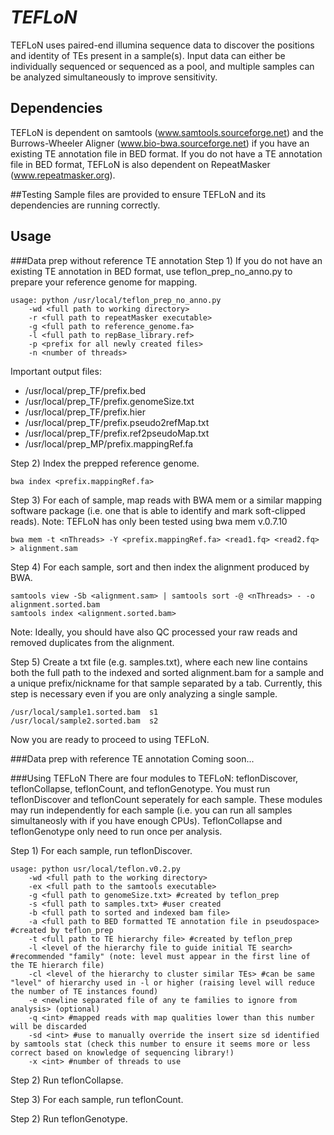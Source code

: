 *TEFLoN*
=======

TEFLoN uses paired-end illumina sequence data to discover the positions and identity of TEs present in a sample(s).
Input data can either be individually sequenced or sequenced as a pool, and multiple samples can be analyzed simultaneously to improve sensitivity.

## Dependencies

TEFLoN is dependent on samtools (www.samtools.sourceforge.net) and the Burrows-Wheeler Aligner (www.bio-bwa.sourceforge.net) if you have an existing TE annotation file in BED format.
If you do not have a TE annotation file in BED format, TEFLoN is also dependent on RepeatMasker (www.repeatmasker.org).

##Testing
Sample files are provided to ensure TEFLoN and its dependencies are running correctly.

## Usage
###Data prep without reference TE annotation
Step 1) If you do not have an existing TE annotation in BED format, use teflon_prep_no_anno.py to prepare your reference genome for mapping.

```
usage: python /usr/local/teflon_prep_no_anno.py 
    -wd <full path to working directory> 
    -r <full path to repeatMasker executable> 
    -g <full path to reference_genome.fa>
    -l <full path to repBase_library.ref>
    -p <prefix for all newly created files>
    -n <number of threads>
```
Important output files:
* /usr/local/prep_TF/prefix.bed
* /usr/local/prep_TF/prefix.genomeSize.txt
* /usr/local/prep_TF/prefix.hier
* /usr/local/prep_TF/prefix.pseudo2refMap.txt
* /usr/local/prep_TF/prefix.ref2pseudoMap.txt
* /usr/local/prep_MP/prefix.mappingRef.fa

Step 2) Index the prepped reference genome. 
```
bwa index <prefix.mappingRef.fa>
```
Step 3) For each of sample, map reads with BWA mem or a similar mapping software package (i.e. one that is able to identify and mark soft-clipped reads).
Note: TEFLoN has only been tested using bwa mem v.0.7.10
```
bwa mem -t <nThreads> -Y <prefix.mappingRef.fa> <read1.fq> <read2.fq> > alignment.sam
```
Step 4) For each sample, sort and then index the alignment produced by BWA.
```
samtools view -Sb <alignment.sam> | samtools sort -@ <nThreads> - -o alignment.sorted.bam
samtools index <alignment.sorted.bam>
```
Note: Ideally, you should have also QC processed your raw reads and removed duplicates from the alignment.

Step 5) Create a txt file (e.g. samples.txt), where each new line contains both the full path to the indexed and sorted alignment.bam for a sample and a unique prefix/nickname for that sample separated by a tab.
Currently, this step is necessary even if you are only analyzing a single sample.
```
/usr/local/sample1.sorted.bam  s1
/usr/local/sample2.sorted.bam  s2
```

Now you are ready to proceed to using TEFLoN.

###Data prep with reference TE annotation
Coming soon...

###Using TEFLoN
There are four modules to TEFLoN: teflonDiscover, teflonCollapse, teflonCount, and teflonGenotype.
You must run teflonDiscover and teflonCount seperately for each sample. These modules may run independently for each sample (i.e. you can run all samples simultaneosly with if you have enough CPUs).
TeflonCollapse and teflonGenotype only need to run once per analysis.

Step 1) For each sample, run teflonDiscover.
```
usage: python usr/local/teflon.v0.2.py
    -wd <full path to the working directory>
    -ex <full path to the samtools executable>
    -g <full path to genomeSize.txt> #created by teflon_prep
    -s <full path to samples.txt> #user created
    -b <full path to sorted and indexed bam file>
    -a <full path to BED formatted TE annotation file in pseudospace> #created by teflon_prep
    -t <full path to TE hierarchy file> #created by teflon_prep
    -l <level of the hierarchy file to guide initial TE search> #recommended "family" (note: level must appear in the first line of the TE hierarch file)
    -cl <level of the hierarchy to cluster similar TEs> #can be same "level" of hierarchy used in -l or higher (raising level will reduce the number of TE instances found)
    -e <newline separated file of any te families to ignore from analysis> (optional)
    -q <int> #mapped reads with map qualities lower than this number will be discarded
    -sd <int> #use to manually override the insert size sd identified by samtools stat (check this number to ensure it seems more or less correct based on knowledge of sequencing library!)
    -x <int> #number of threads to use
```

Step 2) Run teflonCollapse.

Step 3) For each sample, run teflonCount.

Step 2) Run teflonGenotype.






